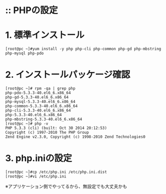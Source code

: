
:: PHPの設定
===

# 1. 標準インストール

```
[root@pc ~]#yum install -y php php-cli php-common php-gd php-mbstring php-mysql php-pdo
```

# 2. インストールパッケージ確認

```
[root@pc ~]# rpm -qa | grep php
php-pdo-5.3.3-40.el6_6.x86_64
php-gd-5.3.3-40.el6_6.x86_64
php-mysql-5.3.3-40.el6_6.x86_64
php-common-5.3.3-40.el6_6.x86_64
php-cli-5.3.3-40.el6_6.x86_64
php-5.3.3-40.el6_6.x86_64
php-mbstring-5.3.3-40.el6_6.x86_64
[root@pc ~]# php -v
PHP 5.3.3 (cli) (built: Oct 30 2014 20:12:53)
Copyright (c) 1997-2010 The PHP Group
Zend Engine v2.3.0, Copyright (c) 1998-2010 Zend Technologies0
```

# 3. php.iniの設定

```
[root@pc ~]#cp /etc/php.ini /etc/php.ini.dist
[root@pc ~]#vi /etc/php.ini
```

※アプリケーション側でやってるから、無設定でも大丈夫かも

